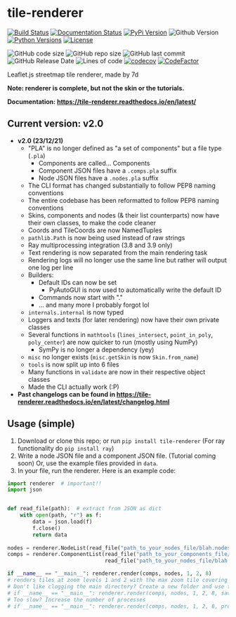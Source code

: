 # tile-renderer

[![Build Status](https://travis-ci.com/MRT-Map/tile-renderer.svg?branch=main)](https://travis-ci.com/MRT-Map/tile-renderer)
[![Documentation Status](https://readthedocs.org/projects/tile-renderer/badge/?version=latest)](https://tile-renderer.readthedocs.io/en/latest/?badge=latest)
[![PyPi Version](https://img.shields.io/pypi/v/tile-renderer.svg)](https://pypi.org/project/tile-renderer/)
![Github Version](https://img.shields.io/github/v/release/MRT-Map/tile-renderer)
[![Python Versions](https://img.shields.io/pypi/pyversions/tile-renderer.svg)](https://pypi.org/project/tile-renderer/)
[![License](https://img.shields.io/pypi/l/tile-renderer.svg)](https://pypi.org/project/tile-renderer/)

![GitHub code size](https://img.shields.io/github/languages/code-size/MRT-Map/tile-renderer)
![GitHub repo size](https://img.shields.io/github/repo-size/MRT-Map/tile-renderer)
![GitHub last commit](https://img.shields.io/github/last-commit/MRT-Map/tile-renderer)
![GitHub Release Date](https://img.shields.io/github/release-date/MRT-Map/tile-renderer)
![Lines of code](https://img.shields.io/tokei/lines/github/MRT-Map/tile-renderer)
[![codecov](https://codecov.io/gh/MRT-Map/tile-renderer/branch/main/graph/badge.svg?token=VTJ73KYYF0)](https://codecov.io/gh/MRT-Map/tile-renderer)
[![CodeFactor](https://www.codefactor.io/repository/github/mrt-map/tile-renderer/badge)](https://www.codefactor.io/repository/github/mrt-map/tile-renderer)

Leaflet.js streetmap tile renderer, made by 7d

**Note: renderer is complete, but not the skin or the tutorials.**

**Documentation: https://tile-renderer.readthedocs.io/en/latest/**

## Current version: v2.0
* **v2.0 (23/12/21)**
  * "PLA" is no longer defined as "a set of components" but a file type (`.pla`)
    * Components are called... Components
    * Component JSON files have a `.comps.pla` suffix
    * Node JSON files have a `.nodes.pla` suffix
  * The CLI format has changed substantially to follow PEP8 naming conventions
  * The entire codebase has been reformatted to follow PEP8 naming conventions
  * Skins, components and nodes (& their list counterparts) now have their own classes, to make the code cleaner
  * Coords and TileCoords are now NamedTuples
  * `pathlib.Path` is now being used instead of raw strings
  * Ray multiprocessing integration (3.8 and 3.9 only)
  * Text rendering is now separated from the main rendering task
  * Rendering logs will no longer use the same line but rather will output one log per line
  * Builders:
    * Default IDs can now be set
      * PyAutoGUI is now used to automatically write the default ID
    * Commands now start with "."
    * ... and many more I probably forgot lol
  * `internals.internal` is now typed
  * Loggers and texts (for later rendering) now have their own private classes
  * Several functions in `mathtools` (`lines_intersect`, `point_in_poly`, `poly_center`) are now quicker to run (mostly using NumPy)
    * SymPy is no longer a dependency (yey)
  * `misc` no longer exists (`misc.getSkin` is now `Skin.from_name`)
  * `tools` is now split up into 6 files
  * Many functions in `validate` are now in their respective object classes
  * Made the CLI actually work (:P)
* **Past changelogs can be found in https://tile-renderer.readthedocs.io/en/latest/changelog.html**

## Usage (simple)
1. Download or clone this repo; or run `pip install tile-renderer` (For ray functionality do `pip install ray`)
2. Write a node JSON file and a component JSON file. (Tutorial coming soon) Or, use the example files provided in `data`.
3. In your file, run the renderer. Here is an example code:

```python
import renderer  # important!!
import json


def read_file(path):  # extract from JSON as dict
    with open(path, "r") as f:
        data = json.load(f)
        f.close()
        return data
    
nodes = renderer.NodeList(read_file("path_to_your_nodes_file/blah.nodes.pla"))
comps = renderer.ComponentList(read_file("path_to_your_components_file/blah.comps.pla"),
                               read_file("path_to_your_nodes_file/blah.nodes.pla"))

if __name__ == "__main__": renderer.render(comps, nodes, 1, 2, 8)
# renders tiles at zoom levels 1 and 2 with the max zoom tile covering 8 units
# Don't like clogging the main directory? Create a new folder and use this instead:
# if __name__ == "__main__": renderer.render(comps, nodes, 1, 2, 8, save_dir=Path("your_folder_name/"))
# Too slow? Increase the number of processes
# if __name__ == "__main__": renderer.render(comps, nodes, 1, 2, 8, processes=5)
```

<!--
commands for upload in case i forget

python setup.py sdist
python setup.py bdist_wheel
twine upload dist/*
-->
